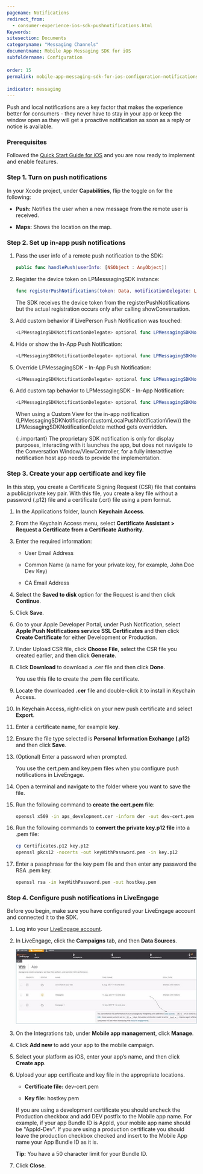 ```yaml
---
pagename: Notifications
redirect_from:
  - consumer-experience-ios-sdk-pushnotifications.html
Keywords:
sitesection: Documents
categoryname: "Messaging Channels"
documentname: Mobile App Messaging SDK for iOS
subfoldername: Configuration

order: 15
permalink: mobile-app-messaging-sdk-for-ios-configuration-notifications.html

indicator: messaging
---
```


Push and local notifications are a key factor that makes the experience better for consumers - they never have to stay in your app or keep the window open as they will get a proactive notification as soon as a reply or notice is available.

### Prerequisites

Followed the [Quick Start Guide for iOS](mobile-app-messaging-sdk-for-ios-quick-start.html) and you are now ready to implement and enable features.

### Step 1. Turn on push notifications

In your Xcode project, under **Capabilities**, flip the toggle on for the following:

- **Push:** Notifies the user when a new message from the remote user is received.

- **Maps:** Shows the location on the map.

### Step 2. Set up in-app push notifications 

1. Pass the user info of a remote push notification to the SDK:

   ```swift
   public func handlePush(userInfo: [NSObject : AnyObject])
   ```

2. Register the device token on LPMesssagingSDK instance:

   ```swift
   func registerPushNotifications(token: Data, notificationDelegate: LPMessagingSDKNotificationDelegate? = nil, alternateBundleID: String? = nil, authenticationParams: LPAuthenticationParams? = nil)
   ```

   The SDK receives the device token from the registerPushNotifications but the actual registration occurs only after calling showConversation.

3. Add custom behavior if LivePerson Push Notification was touched:

   ```swift
   <LPMessagingSDKNotificationDelegate> optional func LPMessagingSDKNotification(didReceivePushNotification notification: LPNotification)
   ```

4. Hide or show the In-App Push Notification:

   ```swift
   <LPMessagingSDKNotificationDelegate> optional func LPMessagingSDKNotification(shouldShowPushNotification notification: LPNotification) -> Bool
   ```

5. Override LPMessagingSDK - In-App Push Notification:

   ```swift
   <LPMessagingSDKNotificationDelegate> optional func LPMessagingSDKNotification(customLocalPushNotificationView notification: LPNotification) -> UIView
   ```

6. Add custom tap behavior to LPMessagingSDK - In-App Notification:

   ```swift
   <LPMessagingSDKNotificationDelegate> optional func LPMessagingSDKNotification(notificationTapped notification: LPNotification)
   ```

   When using a Custom View for the in-app notification (LPMessagingSDKNotification(customLocalPushNotificationView)) the LPMessagingSDKNotificationDelete method gets overridden. 

   {:.important}
   The proprietary SDK notification is only for display purposes, interacting with it launches the app, but does not navigate to the Conversation Window/ViewController, for a fully interactive notification host app needs to provide the implementation.

### Step 3. Create your app certificate and key file

In this step, you create a Certificate Signing Request (CSR) file that contains a public/private key pair. With this file, you create a key file without a password (.p12) file and a certificate (.crt) file using a pem format.

1. In the Applications folder, launch **Keychain Access**.

2. From the Keychain Access menu, select **Certificate Assistant > Request a Certificate from a Certificate Authority**. 

3. Enter the required information:

   - User Email Address

   - Common Name (a name for your private key, for example, John Doe Dev Key)

   - CA Email Address

4. Select the **Saved to disk** option for the Request is and then click **Continue**. 

5. Click **Save**. 

6. Go to your Apple Developer Portal, under Push Notification, select **Apple Push Notifications service SSL Certificates** and then click **Create Certificate** for either Development or Production.

7. Under Upload CSR file, click **Choose File**, select the CSR file you created earlier, and then click **Generate**.

8. Click **Download** to download a .cer file and then click **Done**. 

   You use this file to create the .pem file certificate.

9. Locate the downloaded **.cer** file and double-click it to install in Keychain Access.

10. In Keychain Access, right-click on your new push certificate and select **Export**.

11. Enter a certificate name, for example **key**.

12. Ensure the file type selected is **Personal Information Exchange (.p12)** and then click **Save**.

13. (Optional) Enter a password when prompted.  

    You use the cert.pem and key.pem files when you configure push notifications in LiveEngage.

14. Open a terminal and navigate to the folder where you want to save the file.

15. Run the following command to **create the cert.pem file**:

    ```bash
    openssl x509 -in aps_development.cer -inform der -out dev-cert.pem
    ```

16. Run the following commands to **convert the private key.p12 file** into a .pem file:

    ```bash
    cp Certificates.p12 key.p12
    openssl pkcs12 -nocerts -out keyWithPassword.pem -in key.p12
    ```

16. Enter a passphrase for the key pem file and then enter any password the RSA .pem key.

    ```bash
    openssl rsa -in keyWithPassword.pem -out hostkey.pem
    ```

### Step 4. Configure push notifications in LiveEngage

Before you begin, make sure you have configured your LiveEngage account and connected it to the SDK.

1. Log into your [LiveEngage account](https://authentication.liveperson.net/login.html?lpservice=liveEngage&servicepath=a%2F~~accountid~~%2F%23%2C~~ssokey~~).

2. In LiveEngage, click the **Campaigns** tab, and then **Data Sources**.

   ![Data Sources](img/androiddatasources.jpg)

3. On the Integrations tab, under **Mobile app management**, click **Manage**.

4. Click **Add new** to add your app to the mobile campaign.

5. Select your platform as iOS, enter your app’s name, and then click **Create app**. 

6. Upload your app certificate and key file in the appropriate locations. 

   - **Certificate file:** dev-cert.pem

   - **Key file:** hostkey.pem

   If you are using a development certificate you should uncheck the Production checkbox and add DEV postfix to the Mobile app name. For example, if your app Bundle ID is AppId, your mobile app name should be "AppId-Dev". If you are using a production certificate you should leave the production checkbox checked and insert to the Mobile App name your App Bundle ID as it is.

   **Tip:** You have a 50 character limit for your Bundle ID.

7. Click **Close**.

